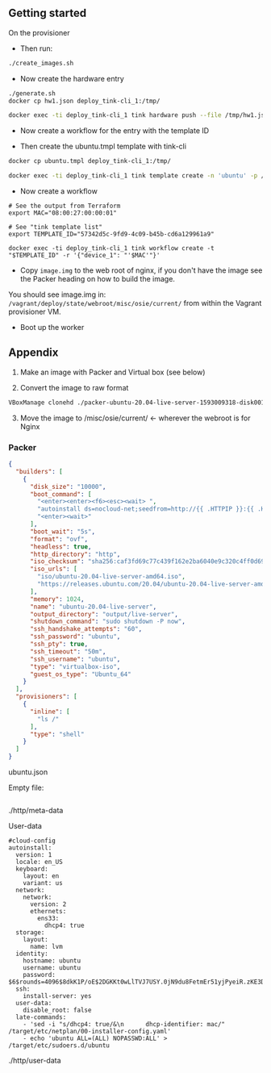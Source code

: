 ## Getting started

On the provisioner

* Then run:

```bash
./create_images.sh
```

* Now create the hardware entry

```bash
./generate.sh
docker cp hw1.json deploy_tink-cli_1:/tmp/

docker exec -ti deploy_tink-cli_1 tink hardware push --file /tmp/hw1.json 
```

* Now create a workflow for the entry with the template ID

* Then create the ubuntu.tmpl template with tink-cli

```bash
docker cp ubuntu.tmpl deploy_tink-cli_1:/tmp/

docker exec -ti deploy_tink-cli_1 tink template create -n 'ubuntu' -p /tmp/ubuntu.tmpl
```

* Now create a workflow
```
# See the output from Terraform
export MAC="08:00:27:00:00:01"

# See "tink template list"
export TEMPLATE_ID="57342d5c-9fd9-4c09-b45b-cd6a129961a9"

docker exec -ti deploy_tink-cli_1 tink workflow create -t "$TEMPLATE_ID" -r '{"device_1": "'$MAC'"}'
```

* Copy `image.img` to the web root of nginx, if you don't have the image see the Packer heading on how to build the image.

You should see image.img in: `/vagrant/deploy/state/webroot/misc/osie/current/` from within the Vagrant provisioner VM.

* Boot up the worker

## Appendix

1) Make an image with Packer and Virtual box (see below)

2) Convert the image to raw format

```bash
VBoxManage clonehd ./packer-ubuntu-20.04-live-server-1593009318-disk001.vmdk image.img --format raw
```

3) Move the image to /misc/osie/current/ <- wherever the webroot is for Nginx

### Packer

```json
{
  "builders": [
    {
      "disk_size": "10000",
      "boot_command": [
        "<enter><enter><f6><esc><wait> ",
        "autoinstall ds=nocloud-net;seedfrom=http://{{ .HTTPIP }}:{{ .HTTPPort }}/",
        "<enter><wait>"
      ],
      "boot_wait": "5s",
      "format": "ovf",
      "headless": true,
      "http_directory": "http",
      "iso_checksum": "sha256:caf3fd69c77c439f162e2ba6040e9c320c4ff0d69aad1340a514319a9264df9f",
      "iso_urls": [
        "iso/ubuntu-20.04-live-server-amd64.iso",
        "https://releases.ubuntu.com/20.04/ubuntu-20.04-live-server-amd64.iso"
      ],
      "memory": 1024,
      "name": "ubuntu-20.04-live-server",
      "output_directory": "output/live-server",
      "shutdown_command": "sudo shutdown -P now",
      "ssh_handshake_attempts": "60",
      "ssh_password": "ubuntu",
      "ssh_pty": true,
      "ssh_timeout": "50m",
      "ssh_username": "ubuntu",
      "type": "virtualbox-iso",
      "guest_os_type": "Ubuntu_64"
    }
  ],
  "provisioners": [
    {
      "inline": [
        "ls /"
      ],
      "type": "shell"
    }
  ]
}
```

ubuntu.json

Empty file:

```
```

./http/meta-data

User-data

```
#cloud-config
autoinstall:
  version: 1
  locale: en_US
  keyboard:
    layout: en
    variant: us
  network:
    network:
      version: 2
      ethernets:
        ens33:
          dhcp4: true
  storage:
    layout:
      name: lvm
  identity:
    hostname: ubuntu
    username: ubuntu
    password: $6$rounds=4096$8dkK1P/oE$2DGKKt0wLlTVJ7USY.0jN9du8FetmEr51yjPyeiR.zKE3DGFcitNL/nF1l62BLJNR87lQZixObuXYny.Mf17K1
  ssh:
    install-server: yes
  user-data:
    disable_root: false
  late-commands:
    - 'sed -i "s/dhcp4: true/&\n      dhcp-identifier: mac/" /target/etc/netplan/00-installer-config.yaml'
    - echo 'ubuntu ALL=(ALL) NOPASSWD:ALL' > /target/etc/sudoers.d/ubuntu
```

./http/user-data
